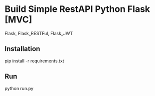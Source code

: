 # Build Simple RestAPI Python Flask [MVC]
Flask, Flask_RESTFul, Flask_JWT

## Installation
pip install -r requirements.txt

## Run
python run.py